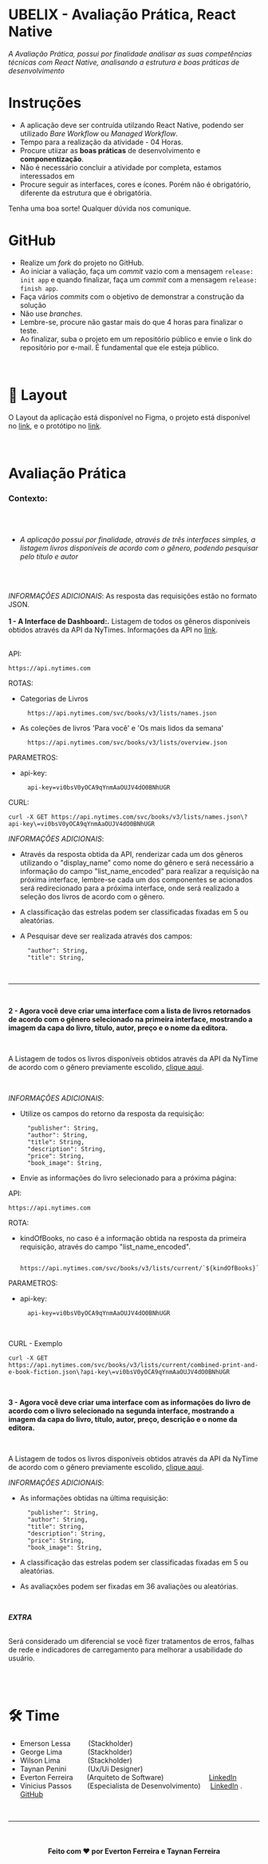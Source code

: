 # UBELIX - Avaliação Prática, React Native

_A Avaliação Prática, possui por finalidade análisar as suas competências técnicas com React Native, analisando a estrutura e boas práticas de desenvolvimento_

# Instruções

- A aplicação deve ser contruída utilzando React Native, podendo ser utilizado _Bare Workflow_ ou _Managed Workflow_.
- Tempo para a realização da atividade - 04 Horas.
- Procure utiizar as **boas práticas** de desenvolvimento e **componentização**.
- Não é necessário concluir a atividade por completa, estamos interessados em
- Procure seguir as interfaces, cores e ícones. Porém não é obrigatório, diferente da estrutura que é obrigatória.

Tenha uma boa sorte! Qualquer dúvida nos comunique.

# GitHub

- Realize um _fork_ do projeto no GitHub.
- Ao iniciar a valiação, faça um _commit_ vazio com a mensagem `release: init app` e quando finalizar, faça um _commit_ com a mensagem `release: finish app`.
- Faça vários _commits_ com o objetivo de demonstrar a construção da solução
- Não use _branches_.
- Lembre-se, procure não gastar mais do que 4 horas para finalizar o teste.
- Ao finalizar, suba o projeto em um repositório público e envie o link do repositório por e-mail. É fundamental que ele esteja público.

<br/>

# 🔖 Layout

O Layout da aplicação está disponível no Figma, o projeto está disponível no [link](https://www.figma.com/file/0guw67U3KwxQiY1zMzIPHX/Bookshelf?node-id=641%3A2313), e o protótipo no [link](https://www.figma.com/proto/0guw67U3KwxQiY1zMzIPHX/Bookshelf?node-id=641%3A2313&scaling=scale-down&page-id=41%3A530&starting-point-node-id=641%3A23131).

<br/>

# Avaliação Prática

### Contexto:

<br/>
<br/>

- _A aplicação possui por finalidade, através de três interfaces simples, a listagem livros disponíveis de acordo com o gênero, podendo pesquisar pelo título e autor_

<br/>
<br/>

_INFORMAÇÕES ADICIONAIS_: As resposta das requisições estão no formato JSON.
<br/>
<br/>
**1 - A Interface de Dashboard:.** Listagem de todos os gêneros disponíveis obtidos através da API da NyTimes. Informações da API no [link](https://developer.nytimes.com/docs/books-product/1/overview).
<br/>
<br/>

API:

    https://api.nytimes.com

ROTAS:

- Categorias de Livros

        https://api.nytimes.com/svc/books/v3/lists/names.json

- As coleções de livros 'Para você' e 'Os mais lidos da semana'

        https://api.nytimes.com/svc/books/v3/lists/overview.json

PARAMETROS:

- api-key:

        api-key=vi0bsV0yOCA9qYnmAaOUJV4dO0BNhUGR

CURL:

    curl -X GET https://api.nytimes.com/svc/books/v3/lists/names.json\?api-key\=vi0bsV0yOCA9qYnmAaOUJV4dO0BNhUGR

_INFORMAÇÕES ADICIONAIS_:
<br />

- Através da resposta obtida da API, renderizar cada um dos gêneros utilizando o "display_name" como nome do gênero e será necessário a informação do campo "list_name_encoded" para realizar a requisição na próxima interface, lembre-se cada um dos componentes se acionados será redirecionado para a próxima interface, onde será realizado a seleção dos livros de acordo com o gênero.

- A classificação das estrelas podem ser classificadas fixadas em 5 ou aleatórias.

- A Pesquisar deve ser realizada através dos campos:

        "author": String,
        "title": String,

<br/>
<hr/>
<br/>

**2 - Agora você deve criar uma interface com a lista de livros retornados de acordo com o gênero selecionado na primeira interface, mostrando a imagem da capa do livro, título, autor, preço e o nome da editora.**

<br />

A Listagem de todos os livros disponíveis obtidos através da API da NyTime de acordo com o gênero previamente escolido, [clique aqui](https://developer.nytimes.com/docs/books-product/1/overview).

<br />

_INFORMAÇÕES ADICIONAIS_:

- Utilize os campos do retorno da resposta da requisição:

        "publisher": String,
        "author": String,
        "title": String,
        "description": String,
        "price": String,
        "book_image": String,

- Envie as informações do livro selecionado para a próxima página:

API:

    https://api.nytimes.com

ROTA:
<br />

- kindOfBooks, no caso é a informação obtida na resposta da primeira requisição, através do campo "list_name_encoded".

        https://api.nytimes.com/svc/books/v3/lists/current/`${kindOfBooks}`.json

PARAMETROS:

- api-key:

        api-key=vi0bsV0yOCA9qYnmAaOUJV4dO0BNhUGR

<br />

CURL - Exemplo

    curl -X GET https://api.nytimes.com/svc/books/v3/lists/current/combined-print-and-e-book-fiction.json\?api-key\=vi0bsV0yOCA9qYnmAaOUJV4dO0BNhUGR

<br />

**3 - Agora você deve criar uma interface com as informações do livro de acordo com o livro selecionado na segunda interface, mostrando a imagem da capa do livro, título, autor, preço, descrição e o nome da editora.**

<br />

A Listagem de todos os livros disponíveis obtidos através da API da NyTime de acordo com o gênero previamente escolido, [clique aqui](https://developer.nytimes.com/docs/books-product/1/overview).

_INFORMAÇÕES ADICIONAIS_:

- As informações obtidas na última requisição:

        "publisher": String,
        "author": String,
        "title": String,
        "description": String,
        "price": String,
        "book_image": String,

- A classificação das estrelas podem ser classificadas fixadas em 5 ou aleatórias.
- As avaliaçxões podem ser fixadas em 36 avaliações ou aleatórias.

<br />

**_EXTRA_**
<br />
<br />

Será considerado um diferencial se você fizer tratamentos de erros, falhas de rede e indicadores de carregamento para melhorar a usabilidade do usuário.

<br />
<br />

# 🛠 Time

- Emerson Lessa &nbsp;&nbsp;&nbsp;&nbsp;&nbsp;&nbsp;&nbsp; (Stackholder)
- George Lima &nbsp;&nbsp;&nbsp;&nbsp;&nbsp;&nbsp;&nbsp;&nbsp;&nbsp;&nbsp;&nbsp; (Stackholder)
- Wilson Lima &nbsp;&nbsp;&nbsp;&nbsp;&nbsp;&nbsp;&nbsp;&nbsp;&nbsp;&nbsp;&nbsp;&nbsp; (Stackholder)
- Taynan Penini &nbsp;&nbsp;&nbsp;&nbsp;&nbsp;&nbsp;&nbsp;&nbsp;&nbsp; (Ux/Ui Designer)
- Everton Ferreira &nbsp;&nbsp;&nbsp;&nbsp;&nbsp; (Arquiteto de Software) &nbsp;&nbsp;&nbsp;&nbsp;&nbsp;&nbsp;&nbsp;&nbsp;&nbsp;&nbsp;&nbsp;&nbsp;&nbsp;&nbsp;&nbsp;&nbsp;&nbsp;&nbsp;&nbsp;&nbsp;&nbsp; [LinkedIn](https://www.linkedin.com/in/evertonferreira96/)
- Vinicius Passos &nbsp;&nbsp;&nbsp;&nbsp;&nbsp;&nbsp; (Especialista de Desenvolvimento) &nbsp;&nbsp;&nbsp; [LinkedIn](https://www.linkedin.com/in/vtpa/) . [GitHub](https://github.com/vtpa)

<br />
<hr />
<br />

<h4 align="center"> 
    Feito com ♥ por Everton Ferreira e Taynan Ferreira
</h4>
